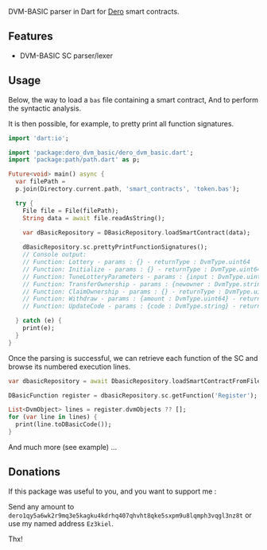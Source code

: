 DVM-BASIC parser in Dart for [Dero] smart contracts.

## Features

* DVM-BASIC SC parser/lexer

## Usage

Below, the way to load a `bas` file containing a smart contract, And to perform the syntactic
analysis.

It is then possible, for example, to pretty print all function signatures.

```dart
import 'dart:io';

import 'package:dero_dvm_basic/dero_dvm_basic.dart';
import 'package:path/path.dart' as p;

Future<void> main() async {
  var filePath =
  p.join(Directory.current.path, 'smart_contracts', 'token.bas');

  try {
    File file = File(filePath);
    String data = await file.readAsString();
    
    var dBasicRepository = DBasicRepository.loadSmartContract(data);

    dBasicRepository.sc.prettyPrintFunctionSignatures();
    // Console output:
    // Function: Lottery - params : {} - returnType : DvmType.uint64
    // Function: Initialize - params : {} - returnType : DvmType.uint64
    // Function: TuneLotteryParameters - params : {input : DvmType.uint64, lotteryeveryXdeposit : DvmType.uint64, lotterygiveback : DvmType.uint64} - returnType : DvmType.uint64
    // Function: TransferOwnership - params : {newowner : DvmType.string} - returnType : DvmType.uint64
    // Function: ClaimOwnership - params : {} - returnType : DvmType.uint64
    // Function: Withdraw - params : {amount : DvmType.uint64} - returnType : DvmType.uint64
    // Function: UpdateCode - params : {code : DvmType.string} - returnType : DvmType.uint64

  } catch (e) {
    print(e);
  }
}
```

Once the parsing is successful, we can retrieve each function of the SC and browse its 
numbered execution lines.

```dart
var dbasicRepository = await DbasicRepository.loadSmartContractFromFile(filePath);

DBasicFunction register = dbasicRepository.sc.getFunction('Register');

List<DvmObject> lines = register.dvmObjects ?? [];
for (var line in lines) {
  print(line.toDBasicCode());
}
```

And much more (see example) ...

## Donations

If this package was useful to you, and you want to support me :

Send any amount to `dero1qy5a6wk2r9mq3e5kagku4kdrhq407qhvht8qke5sxpm9u8lqmph3vqgl3nz8t` or use my
named address `Ez3kiel`.

Thx!

[Dero]: https://dero.io/